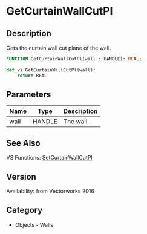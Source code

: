 # GetCurtainWallCutPl

## Description
Gets the curtain wall cut plane of the wall.

```pascal
FUNCTION GetCurtainWallCutPl(wall : HANDLE): REAL;
```

```python
def vs.GetCurtainWallCutPl(wall):
    return REAL
```

## Parameters
|Name|Type|Description|
|---|---|---|
|wall|HANDLE|The wall.|

## See Also
VS Functions:
[SetCurtainWallCutPl](SetCurtainWallCutPl.md)

## Version
Availability: from Vectorworks 2016

## Category
* Objects - Walls

